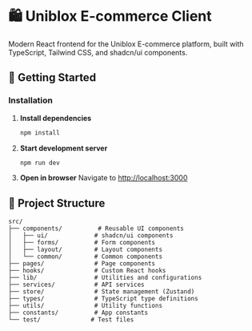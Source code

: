 # 🛍️ Uniblox E-commerce Client

Modern React frontend for the Uniblox E-commerce platform, built with TypeScript, Tailwind CSS, and shadcn/ui components.

## 🚀 Getting Started

### Installation

1. **Install dependencies**

   ```bash
   npm install
   ```

2. **Start development server**

   ```bash
   npm run dev
   ```

3. **Open in browser**
   Navigate to [http://localhost:3000](http://localhost:3000)

## 📁 Project Structure

```
src/
├── components/          # Reusable UI components
│   ├── ui/             # shadcn/ui components
│   ├── forms/          # Form components
│   ├── layout/         # Layout components
│   └── common/         # Common components
├── pages/              # Page components
├── hooks/              # Custom React hooks
├── lib/                # Utilities and configurations
├── services/           # API services
├── store/              # State management (Zustand)
├── types/              # TypeScript type definitions
├── utils/              # Utility functions
├── constants/          # App constants
└── test/              # Test files
```